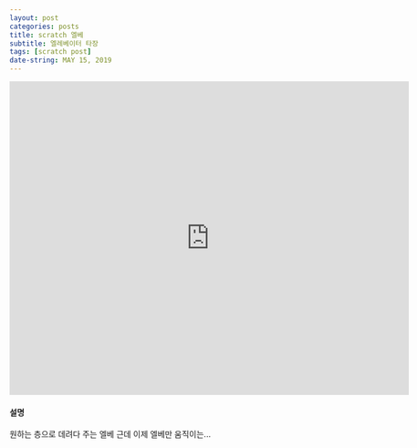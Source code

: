 ```yaml
---
layout: post
categories: posts
title: scratch 엘베
subtitle: 엘레베이터 타장
tags: [scratch post]
date-string: MAY 15, 2019
---
```


<iframe src="https://jamesbmadden.github.io/scratch-silicon/#410901673" allowtransparency="true" width="700" height="550" frameborder="0" scrolling="no" allowfullscreen></iframe>

#### 설명
원하는 층으로 데려다 주는 엘베 근데 이제 엘베만 움직이는...
